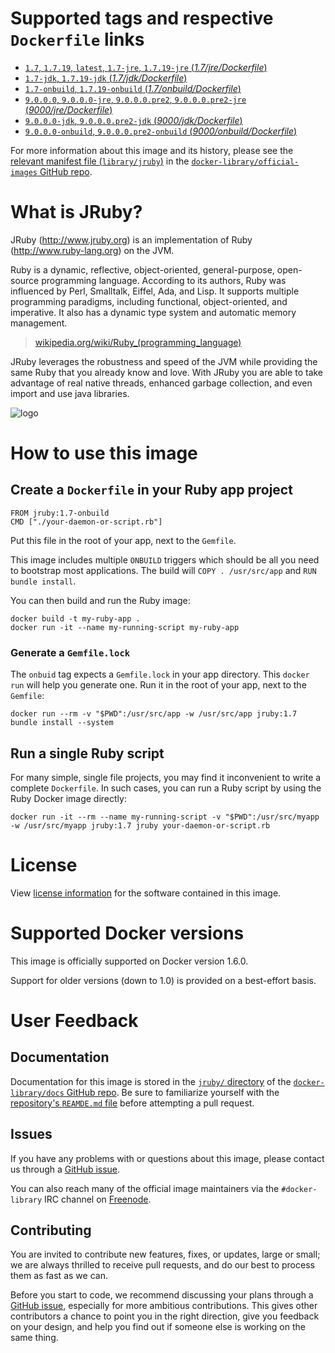 # Supported tags and respective `Dockerfile` links

-	[`1.7`, `1.7.19`, `latest`, `1.7-jre`, `1.7.19-jre` (*1.7/jre/Dockerfile*)](https://github.com/cpuguy83/docker-jruby/blob/0f5ca4efd34cedd56e7e2c7138f98c5e80402c6b/1.7/jre/Dockerfile)
-	[`1.7-jdk`, `1.7.19-jdk` (*1.7/jdk/Dockerfile*)](https://github.com/cpuguy83/docker-jruby/blob/0f5ca4efd34cedd56e7e2c7138f98c5e80402c6b/1.7/jdk/Dockerfile)
-	[`1.7-onbuild`, `1.7.19-onbuild` (*1.7/onbuild/Dockerfile*)](https://github.com/cpuguy83/docker-jruby/blob/0f5ca4efd34cedd56e7e2c7138f98c5e80402c6b/1.7/onbuild/Dockerfile)
-	[`9.0.0.0`, `9.0.0.0-jre`, `9.0.0.0.pre2`, `9.0.0.0.pre2-jre` (*9000/jre/Dockerfile*)](https://github.com/cpuguy83/docker-jruby/blob/0f5ca4efd34cedd56e7e2c7138f98c5e80402c6b/9000/jre/Dockerfile)
-	[`9.0.0.0-jdk`, `9.0.0.0.pre2-jdk` (*9000/jdk/Dockerfile*)](https://github.com/cpuguy83/docker-jruby/blob/0f5ca4efd34cedd56e7e2c7138f98c5e80402c6b/9000/jdk/Dockerfile)
-	[`9.0.0.0-onbuild`, `9.0.0.0.pre2-onbuild` (*9000/onbuild/Dockerfile*)](https://github.com/cpuguy83/docker-jruby/blob/0f5ca4efd34cedd56e7e2c7138f98c5e80402c6b/9000/onbuild/Dockerfile)

For more information about this image and its history, please see the [relevant manifest file (`library/jruby`)](https://github.com/docker-library/official-images/blob/master/library/jruby) in the [`docker-library/official-images` GitHub repo](https://github.com/docker-library/official-images).

# What is JRuby?

JRuby (http://www.jruby.org) is an implementation of Ruby (http://www.ruby-lang.org) on the JVM.

Ruby is a dynamic, reflective, object-oriented, general-purpose, open-source programming language. According to its authors, Ruby was influenced by Perl, Smalltalk, Eiffel, Ada, and Lisp. It supports multiple programming paradigms, including functional, object-oriented, and imperative. It also has a dynamic type system and automatic memory management.

> [wikipedia.org/wiki/Ruby_(programming_language)](https://en.wikipedia.org/wiki/Ruby_%28programming_language%29)

JRuby leverages the robustness and speed of the JVM while providing the same Ruby that you already know and love. With JRuby you are able to take advantage of real native threads, enhanced garbage collection, and even import and use java libraries.

![logo](https://raw.githubusercontent.com/docker-library/docs/master/jruby/logo.png)

# How to use this image

## Create a `Dockerfile` in your Ruby app project

	FROM jruby:1.7-onbuild
	CMD ["./your-daemon-or-script.rb"]

Put this file in the root of your app, next to the `Gemfile`.

This image includes multiple `ONBUILD` triggers which should be all you need to bootstrap most applications. The build will `COPY . /usr/src/app` and `RUN
bundle install`.

You can then build and run the Ruby image:

	docker build -t my-ruby-app .
	docker run -it --name my-running-script my-ruby-app

### Generate a `Gemfile.lock`

The `onbuid` tag expects a `Gemfile.lock` in your app directory. This `docker
run` will help you generate one. Run it in the root of your app, next to the `Gemfile`:

	docker run --rm -v "$PWD":/usr/src/app -w /usr/src/app jruby:1.7 bundle install --system

## Run a single Ruby script

For many simple, single file projects, you may find it inconvenient to write a complete `Dockerfile`. In such cases, you can run a Ruby script by using the Ruby Docker image directly:

	docker run -it --rm --name my-running-script -v "$PWD":/usr/src/myapp -w /usr/src/myapp jruby:1.7 jruby your-daemon-or-script.rb

# License

View [license information](https://github.com/jruby/jruby/blob/master/COPYING) for the software contained in this image.

# Supported Docker versions

This image is officially supported on Docker version 1.6.0.

Support for older versions (down to 1.0) is provided on a best-effort basis.

# User Feedback

## Documentation

Documentation for this image is stored in the [`jruby/` directory](https://github.com/docker-library/docs/tree/master/jruby) of the [`docker-library/docs` GitHub repo](https://github.com/docker-library/docs). Be sure to familiarize yourself with the [repository's `REAMDE.md` file](https://github.com/docker-library/docs/blob/master/README.md) before attempting a pull request.

## Issues

If you have any problems with or questions about this image, please contact us through a [GitHub issue](https://github.com/cpuguy83/docker-jruby/issues).

You can also reach many of the official image maintainers via the `#docker-library` IRC channel on [Freenode](https://freenode.net).

## Contributing

You are invited to contribute new features, fixes, or updates, large or small; we are always thrilled to receive pull requests, and do our best to process them as fast as we can.

Before you start to code, we recommend discussing your plans through a [GitHub issue](https://github.com/cpuguy83/docker-jruby/issues), especially for more ambitious contributions. This gives other contributors a chance to point you in the right direction, give you feedback on your design, and help you find out if someone else is working on the same thing.
